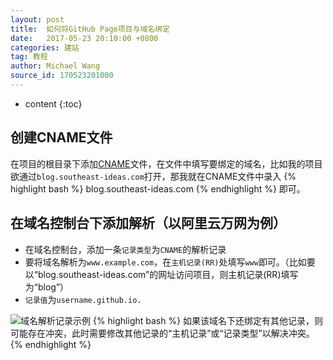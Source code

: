 ```yaml
---
layout: post
title:  如何将GitHub Page项目与域名绑定
date:   2017-05-23 20:10:00 +0800
categories: 建站
tag: 教程
author: Michael Wang
source_id: 170523201000
---
```


* content
{:toc}


创建CNAME文件
------------------------------------

在项目的根目录下添加[CNAME]()文件，在文件中填写要绑定的域名，比如我的项目欲通过`blog.southeast-ideas.com`打开，那我就在CNAME文件中录入
{% highlight bash %}
blog.southeast-ideas.com
{% endhighlight %}
即可。

在域名控制台下添加解析（以阿里云万网为例）
------------------------------------

+ 在域名控制台，添加一条`记录类型`为`CNAME`的解析记录
+ 要将域名解析为`www.example.com`，在`主机记录(RR)`处填写`www`即可。（比如要以“blog.southeast-ideas.com”的网址访问项目，则主机记录(RR)填写为“blog”）
+ `记录值`为`username.github.io.`

<img src="{{ '/styles/images/blog_images/20170523_00.png' | prepend: site.baseurl }}" alt="域名解析记录示例" />
{% highlight bash %}
如果该域名下还绑定有其他记录，则可能存在冲突，此时需要修改其他记录的“主机记录”或“记录类型”以解决冲突。
{% endhighlight %}